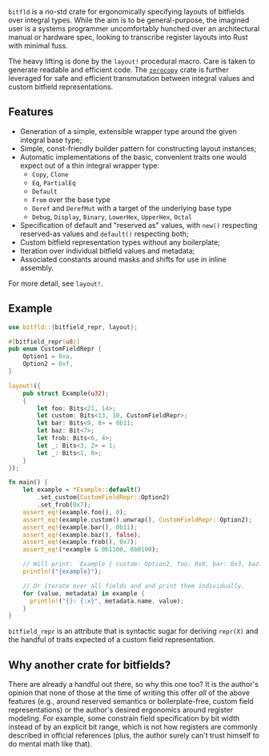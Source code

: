 `bitfld` is a no-std crate for ergonomically specifying layouts of bitfields
over integral types. While the aim is to be general-purpose, the imagined user
is a systems programmer uncomfortably hunched over an architectural manual or
hardware spec, looking to transcribe register layouts into Rust with minimal
fuss.

The heavy lifting is done by the `layout!` procedural macro. Care
is taken to generate readable and efficient code. The [`zerocopy`][zerocopy]
crate is further leveraged for safe and efficient transmutation between integral
values and custom bitfield representations.

## Features

* Generation of a simple, extensible wrapper type around the given integral base
  type;
* Simple, const-friendly builder pattern for constructing layout instances;
* Automatic implementations of the basic, convenient traits one would expect out
  of a thin integral wrapper type:
    * `Copy`, `Clone`
    * `Eq`, `PartialEq`
    * `Default`
    * `From` over the base type
    * `Deref` and `DerefMut` with a target of the underlying base type
    * `Debug`, `Display`, `Binary`, `LowerHex`, `UpperHex`, `Octal`
* Specification of default and "reserved as" values, with `new()` respecting
  reserved-as values and `default()` respecting both;
* Custom bitfield representation types without any boilerplate;
* Iteration over individual bitfield values and metadata;
* Associated constants around masks and shifts for use in inline assembly.

For more detail, see `layout!`.

## Example

```rust
use bitfld::{bitfield_repr, layout};

#[bitfield_repr(u8)]
pub enum CustomFieldRepr {
    Option1 = 0xa,
    Option2 = 0xf,
}

layout!({
    pub struct Example(u32);
    {
        let foo: Bits<21, 14>;
        let custom: Bits<13, 10, CustomFieldRepr>;
        let bar: Bits<9, 8> = 0b11;
        let baz: Bit<7>;
        let frob: Bits<6, 4>;
        let _: Bits<3, 2> = 1;
        let _: Bits<1, 0>;
    }
});

fn main() {
    let example = *Example::default()
        .set_custom(CustomFieldRepr::Option2)
        .set_frob(0x7);
    assert_eq!(example.foo(), 0);
    assert_eq!(example.custom().unwrap(), CustomFieldRepr::Option2);
    assert_eq!(example.bar(), 0b11);
    assert_eq!(example.baz(), false);
    assert_eq!(example.frob(), 0x7);
    assert_eq!(*example & 0b1100, 0b0100);

    // Will print: `Example { custom: Option2, foo: 0x0, bar: 0x3, baz: false, frob: 0xa }`
    println!("{example}");

    // Or iterate over all fields and and print them individually.
    for (value, metadata) in example {
      println!("{}: {:x}", metadata.name, value);
    }
}
```

`bitfield_repr` is an attribute that is syntactic sugar for deriving
`repr(X)` and the handful of traits expected of a custom field representation.

## Why another crate for bitfields?
There are already a handful out there, so why this one too? It is the author's
opinion that none of those at the time of writing this offer _all_ of the above
features (e.g., around reserved semantics or boilerplate-free, custom field
representations) or the author's desired ergonomics around register modeling.
For example, some constrain field specification by bit width instead of by an
explicit bit range, which is not how registers are commonly described in
official references (plus, the author surely can't trust himself to do mental
math like that).

[zerocopy]: https://docs.rs/zerocopy/latest/zerocopy/
